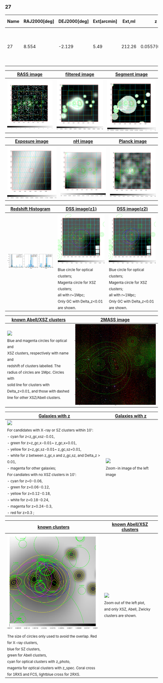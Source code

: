 <div STYLE="page-break-after: always;"></div>

### 27

|Name|RAJ2000[deg]|DEJ2000[deg] |Ext[arcmin]| Ext,ml | z | z_src| C|GC(XSZ,Delta_z<0.01)| GC(OPT,Delta_z<0.01)|GC| R_sig[arcmin] | R500[arcmin] | R500[Mpc]| CRsig[c/s] | CR500[c/s] |L500[1E44 erg/s]|F500[1E-12 erg/s/cm^2]| M500[1E14 Msun]|Tx[keV]|Cnt_sig|Beta|Rc[arcmin]|Comment|Alias|
|---|---|---|---|---|---|------|---|--------|---------|----------|---|---|---|---|---|---|---|---|---|---|---|---|---|---|
|27| 8.554| -2.129| 5.49| 212.26| 0.0557(0.005)| z1, z_opt| S| -| W| C, F20, MCXC, N, PSZ2, SPI, Tar, W| 18.281| 12.630| 0.820| 0.422(0.053)| 0.402(0.050)| 0.545(0.044)| 7.368(0.589)| 1.65(0.07)| 2.97(0.08)| 274.0| 0.955(-0.058+0.033)| 10.583(-0.731+0.503)| -| k529|

|[RASS image](../image/27/27_img.pdf)|[filtered image](../image/27/27_fil.pdf)|[Segment image](../image/27/27_seg.pdf)|
|-------------------|--------------------|-------------------|
| <img src="../image/27/27_img.png" width="300">  | <img src="../image/27/27_fil.png" width="300">   | <img src="../image/27/27_seg.png" width="300">  |

|[Exposure image](../image/27/27_mex.pdf)| [nH image](../image/27/27_nh.pdf)| [Planck image](../image/27/27_p.pdf)|
|-------------------|--------------------|-------------------|
|<img src="../image/27/27_mex.png" width="300">   | <img src="../image/27/27_nh.png" width="300">    | <img src="../image/27/27_p.png" width="300"> |

|[Redshift Histogram](../image/27/27_zg.pdf) | [DSS image(z1)](../image/27/27_dss_z1.pdf)      |  [DSS image(z2)](../image/27/27_dss_z2.pdf)    |
|-------------------|--------------------|-------------------|
|<img src="../image/27/27_zg.png" width="300"> |<img src="../image/27/27_dss_z1.png" width="300"> <sub><br>Blue circle for optical clusters; <br>Magenta circle for XSZ clusters; <br>all with r=1Mpc; <br>Only GC with Delta_z<0.01 are shown. </sub>| <img src="../image/27/27_dss_z2.png" width="300"><sub><br>Blue circle for optical clusters; <br>Magenta circle for XSZ clusters; <br>all with r=1Mpc; <br>Only GC with Delta_z<0.01 are shown. </sub> |

|[known Abell/XSZ clusters](../image/27/27_m.pdf) | [2MASS image](../image/27/27_2mass.pdf)      |
|-------------------|-------------------|
|<img src=../image/27/27_m.png width="300"> <br><sub>Blue and magenta circles for optical and <br>XSZ clusters, respectively with name and <br>redshift of clusters labelled. The <br>radius of circles are 1Mpc. Circles with <br>solid line for clusters with <br>Delta_z<0.01, and those with dashed <br>line for other XSZ/Abell clusters.        </sub>|<img src="../image/27/27_2mass.png" width="300">  |

|[Galaxies with z](../image/27/27_opt_ned.pdf) |[Galaxies with z](../image/27/27_opt_ned_zoom.pdf) |
|-------------------|-------------------|
| <img src=../image/27/27_opt_ned.png width="300"> <br><sub> For candidates with X-ray or SZ clusters within 10': <br> - cyan for z<z_gc,xsz-0.01, <br> - green for z=z_gc,x-0.01~ z_gc,x+0.01, <br> - yellow for z=z_gc,sz-0.01~ z_gc,sz+0.01, <br> - white for z between z_gc,x and z_gc,sz, and Delta_z > 0.01, <br> - magenta for other galaxies; <br>For candiates with no XSZ clusters in 10': <br> - cyan for z=0-0.06, <br> - green for z=0.06-0.12, <br> - yellow for z=0.12-0.18, <br> - white for z=0.18-0.24, <br> - magenta for z=0.24-0.3, <br> - red for z>0.3 ;  </sub>|<img src=../image/27/27_opt_ned_zoom.png width="300">  <br><sub> Zoom-in image of the left image</sub>|

|[known clusters](../image/27/27_gc.pdf) |[known Abell/XSZ clusters](../image/27/27_gc_large.pdf) |
|-------------------|-------------------|
| <img src=../image/27/27_gc.png width="300"> <br><sub> The size of circles only used to avoid the overlap. Red for X-ray clusters, <br> blue for SZ clusters, <br> green for Abell clusters, <br> cyan for optical clusters with z_photo, <br> magenta for optical clusters with z_spec. Coral cross for 1RXS and FCS, lightblue cross for 2RXS. </sub>|<img src=../image/27/27_gc_large.png width="300"> <br><sub> Zoom out of the left plot, <br> and only XSZ, Abell, Zwicky clusters are shown. </sub> |



